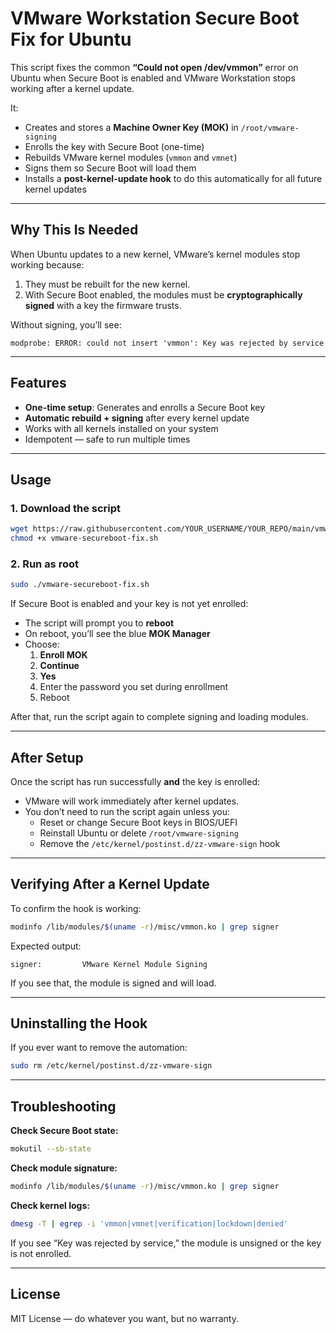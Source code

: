 # VMware Workstation Secure Boot Fix for Ubuntu

This script fixes the common **“Could not open /dev/vmmon”** error on Ubuntu when Secure Boot is enabled and VMware Workstation stops working after a kernel update.

It:
- Creates and stores a **Machine Owner Key (MOK)** in `/root/vmware-signing`
- Enrolls the key with Secure Boot (one-time)
- Rebuilds VMware kernel modules (`vmmon` and `vmnet`)
- Signs them so Secure Boot will load them
- Installs a **post-kernel-update hook** to do this automatically for all future kernel updates

---

## Why This Is Needed

When Ubuntu updates to a new kernel, VMware’s kernel modules stop working because:
1. They must be rebuilt for the new kernel.
2. With Secure Boot enabled, the modules must be **cryptographically signed** with a key the firmware trusts.

Without signing, you’ll see:
```
modprobe: ERROR: could not insert 'vmmon': Key was rejected by service
```

---

## Features

- **One-time setup**: Generates and enrolls a Secure Boot key
- **Automatic rebuild + signing** after every kernel update
- Works with all kernels installed on your system
- Idempotent — safe to run multiple times

---

## Usage

### 1. Download the script
```bash
wget https://raw.githubusercontent.com/YOUR_USERNAME/YOUR_REPO/main/vmware-secureboot-fix.sh
chmod +x vmware-secureboot-fix.sh
```

### 2. Run as root
```bash
sudo ./vmware-secureboot-fix.sh
```

If Secure Boot is enabled and your key is not yet enrolled:
- The script will prompt you to **reboot**
- On reboot, you’ll see the blue **MOK Manager**
- Choose:
  1. **Enroll MOK**
  2. **Continue**
  3. **Yes**
  4. Enter the password you set during enrollment
  5. Reboot

After that, run the script again to complete signing and loading modules.

---

## After Setup

Once the script has run successfully **and** the key is enrolled:
- VMware will work immediately after kernel updates.
- You don’t need to run the script again unless you:
  - Reset or change Secure Boot keys in BIOS/UEFI
  - Reinstall Ubuntu or delete `/root/vmware-signing`
  - Remove the `/etc/kernel/postinst.d/zz-vmware-sign` hook

---

## Verifying After a Kernel Update

To confirm the hook is working:
```bash
modinfo /lib/modules/$(uname -r)/misc/vmmon.ko | grep signer
```
Expected output:
```
signer:         VMware Kernel Module Signing
```

If you see that, the module is signed and will load.

---

## Uninstalling the Hook

If you ever want to remove the automation:
```bash
sudo rm /etc/kernel/postinst.d/zz-vmware-sign
```

---

## Troubleshooting

**Check Secure Boot state:**
```bash
mokutil --sb-state
```

**Check module signature:**
```bash
modinfo /lib/modules/$(uname -r)/misc/vmmon.ko | grep signer
```

**Check kernel logs:**
```bash
dmesg -T | egrep -i 'vmmon|vmnet|verification|lockdown|denied'
```

If you see “Key was rejected by service,” the module is unsigned or the key is not enrolled.

---

## License

MIT License — do whatever you want, but no warranty.
